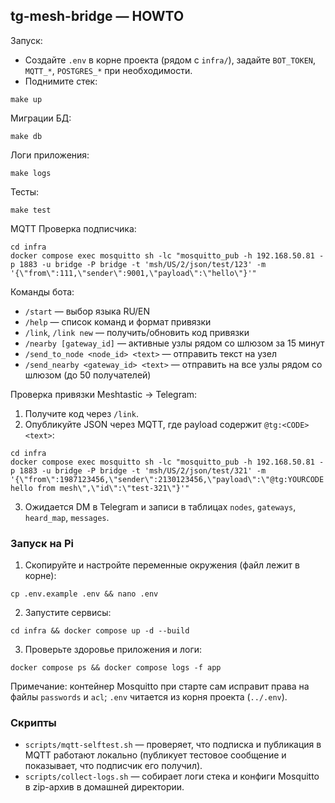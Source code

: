 ## tg-mesh-bridge — HOWTO

Запуск:
- Создайте `.env` в корне проекта (рядом с `infra/`), задайте `BOT_TOKEN`, `MQTT_*`, `POSTGRES_*` при необходимости.
- Поднимите стек:
```
make up
```

Миграции БД:
```
make db
```

Логи приложения:
```
make logs
```

Тесты:
```
make test
```

MQTT Проверка подписчика:
```
cd infra
docker compose exec mosquitto sh -lc "mosquitto_pub -h 192.168.50.81 -p 1883 -u bridge -P bridge -t 'msh/US/2/json/test/123' -m '{\"from\":111,\"sender\":9001,\"payload\":\"hello\"}'"
```

Команды бота:
- `/start` — выбор языка RU/EN
- `/help` — список команд и формат привязки
- `/link`, `/link new` — получить/обновить код привязки
- `/nearby [gateway_id]` — активные узлы рядом со шлюзом за 15 минут
- `/send_to_node <node_id> <text>` — отправить текст на узел
- `/send_nearby <gateway_id> <text>` — отправить на все узлы рядом со шлюзом (до 50 получателей)

Проверка привязки Meshtastic → Telegram:
1. Получите код через `/link`.
2. Опубликуйте JSON через MQTT, где payload содержит `@tg:<CODE> <text>`:
```
cd infra
docker compose exec mosquitto sh -lc "mosquitto_pub -h 192.168.50.81 -p 1883 -u bridge -P bridge -t 'msh/US/2/json/test/321' -m '{\"from\":1987123456,\"sender\":2130123456,\"payload\":\"@tg:YOURCODE hello from mesh\",\"id\":\"test-321\"}'"
```
3. Ожидается DM в Telegram и записи в таблицах `nodes`, `gateways`, `heard_map`, `messages`.


### Запуск на Pi

1) Скопируйте и настройте переменные окружения (файл лежит в корне):
```
cp .env.example .env && nano .env
```
2) Запустите сервисы:
```
cd infra && docker compose up -d --build
```
3) Проверьте здоровье приложения и логи:
```
docker compose ps && docker compose logs -f app
```

Примечание: контейнер Mosquitto при старте сам исправит права на файлы `passwords` и `acl`; `.env` читается из корня проекта (`../.env`).

### Скрипты

- `scripts/mqtt-selftest.sh` — проверяет, что подписка и публикация в MQTT работают локально (публикует тестовое сообщение и показывает, что подписчик его получил).
- `scripts/collect-logs.sh` — собирает логи стека и конфиги Mosquitto в zip-архив в домашней директории.


